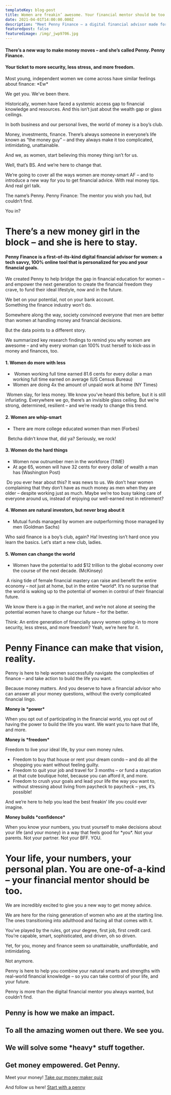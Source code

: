 ```yaml
---
templateKey: blog-post
title: Women are freakin’ awesome. Your financial mentor should be too.
date: 2021-04-01T14:00:00.000Z
description: "Meet Penny Finance – a digital financial advisor made for you. "
featuredpost: false
featuredimage: /img/_jwp9706.jpg
---
```

#### There’s a new way to make money moves – and she’s called Penny. Penny Finance.

#### Your ticket to more security, less stress, and more freedom.

Most young, independent women we come across have similar feelings about finance: \*Ew\*

We get you. We’ve been there. 

Historically, women have faced a systemic access gap to financial knowledge and resources. And this isn’t just about the wealth gap or glass ceilings. 

In both business and our personal lives, the world of money is a boy’s club. 

Money, investments, finance. There’s always someone in everyone’s life known as “the money guy” – and they always make it too complicated, intimidating, unattainable.

And we, as women, start believing this money thing isn’t for us. 

Well, that’s BS. And we’re here to change that.

We’re going to cover all the ways women are money-smart AF – and to introduce a new way for you to get financial advice. With real money tips. And real girl talk.

The name’s Penny. Penny Finance: The mentor you wish you had, but couldn’t find. 

You in?

# **There’s a new money girl in the block – and she is here to stay.**

#### Penny Finance is a first-of-its-kind digital financial advisor for women: a tech savvy, 100% online tool that is personalized for you and your financial goals.

We created Penny to help bridge the gap in financial education for women – and empower the next generation to create the financial freedom they crave, to fund their ideal lifestyle, now and in the future.

We bet on your potential, not on your bank account.\
Something the finance industry won’t do.

Somewhere along the way, society convinced everyone that men are better than women at handling money and financial decisions.

But the data points to a different story.

We summarized key research findings to remind you why women are awesome – and why every woman can 100% trust herself to kick-ass in money and finances, too.

#### 1. Women do more with less

*  Women working full time earned 81.6 cents for every dollar a man working full time earned on average (US Census Bureau)
* Women are doing 4x the amount of unpaid work at home (NY Times)

 Women slay, for less money. We know you’ve heard this before, but it is still infuriating. Everywhere we go, there’s an invisible glass ceiling. But we’re strong, determined, resilient – and we’re ready to change this trend.

#### 2. Women are whip-smart

* There are more college educated women than men (Forbes) 

  Betcha didn’t know that, did ya? Seriously, we rock!

#### 3. Women do the hard things

* Women now outnumber men in the workforce (TIME) 
* At age 65, women will have 32 cents for every dollar of wealth a man has (Washington Post)

 Do you ever hear about this? It was news to us. We don’t hear women complaining that they don’t have as much money as men when they are older – despite working just as much. Maybe we’re too busy taking care of everyone around us, instead of enjoying our well-earned rest in retirement?

#### 4. Women are natural investors, but never brag about it

* Mutual funds managed by women are outperforming those managed by men (Goldman Sachs)

Who said finance is a boy’s club, again? Ha! Investing isn’t hard once you learn the basics. Let’s start a new club, ladies.

#### 5. Women can change the world

* Women have the potential to add $12 trillion to the global economy over the course of the next decade. (McKinsey)

 A rising tide of female financial mastery can raise and benefit the entire economy – not just at home, but in the entire \*world\*. It’s no surprise that the world is waking up to the potential of women in control of their financial future.

We know there is a gap in the market, and we’re not alone at seeing the potential women have to change our future – for the better.

Think: An entire generation of financially savvy women opting-in to more security, less stress, and more freedom? Yeah, we’re here for it.

# Penny Finance can make that vision, reality.

Penny is here to help women successfully navigate the complexities of finance – and take action to build the life you want. 

Because money matters. And you deserve to have a financial advisor who can answer all your money questions, without the overly complicated financial lingo. 

**Money is \*power\*** 

When you opt out of participating in the financial world, you opt out of having the power to build the life you want. We want you to have that life, and more. 

**Money is \*freedom\***

Freedom to live your ideal life, by your own money rules.

* Freedom to buy that house or rent your dream condo – and do all the shopping you want without feeling guilty.
* Freedom to quit your job and travel for 3 months – or fund a staycation at that cute boutique hotel, because you can afford it, and more.
* Freedom to crush your goals and lead your life the way you want to, without stressing about living from paycheck to paycheck – yes, it’s possible! 

And we’re here to help you lead the best freakin’ life you could ever imagine.

**Money builds \*confidence\***

When you know your numbers, you trust yourself to make decisions about your life (and your money) in a way that feels good for \*you\*. Not your parents. Not your partner. Not your BFF. YOU.

# Your life, your numbers, your personal plan. You are one-of-a-kind – your financial mentor should be too.

We are incredibly excited to give you a new way to get money advice.

We are here for the rising generation of women who are at the starting line. The ones transitioning into adulthood and facing all that comes with it.

You’ve played by the rules, got your degree, first job, first credit card.\
You’re capable, smart, sophisticated, and driven, oh so driven.

Yet, for you, money and finance seem so unattainable, unaffordable, and intimidating.

Not anymore.

Penny is here to help you combine your natural smarts and strengths with real-world financial knowledge – so you can take control of your life, and your future.

Penny is more than the digital financial mentor you always wanted, but couldn’t find. 

## Penny is how we make an impact. 

## To all the amazing women out there. We see you.

## We will solve some \*heavy\* stuff together.

## Get money empowered. Get Penny.

Meet your money! [Take our money maker quiz ](www.penny-finance.com/quiz)

And follow us here! [Start with a penny](www.instagram.com/startwithapenny)